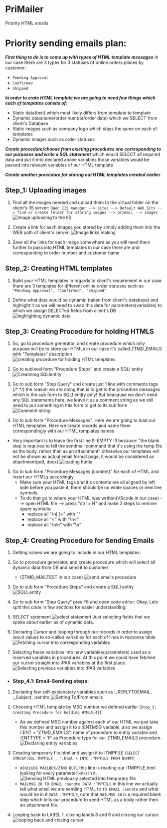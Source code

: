 # PriMailer
 Priority HTML emails



# Priority sending emails plan:

***First thing to do is to come up with types of HTML template messages***
In our case there are 3 types for 3 statuses of online orders places by customer: 
- `Pending Approval`
- `Confirmed`
- `Shipped`

***In order to crate HTML template we are going to need few things which each of templates consits of:***
- Static data(text) which most likely differs from template to template
- Dynamic data(name/order number/order date) which we SELECT from client's Database
- Static images such as company logo which stays the same on each of templates
- Dynamic images such as order statuses

***Create procedure/choose from existing procedures one corresponding to our purposes and write a SQL statement***
   which would SELECT all required data and put it into declared above variables
   those variables would be passed into relevant variables of our HTML template 

***Create another procedure for storing out HTML templates created earlier***



    
## Step_1: Uploading images
1. Find all the images needed and upload them to the virtual folder on the client's IIS server:
`Open IIS manager --> Sites --> Default Web Sits --> find or create folder for storing images --> primail --> images`
![Image uploading to the IIS](./upload_images.png)

2. Create a link for aech images you stored by simply adding them into the WEB path of client's server:
![Image links making](./making_image_links.png)

3. Save all the links for each image somewhere as you will need them further to pass into HTML templates 
in our case there are <P2> and <P5> corresponding to order number and customer name

    


## Step_2: Creating HTML templates

1. Build your HTML templates in regards to client's requirement
in our case there are 3 templates for different online order statuses
such as `"Pending Approval", "Confirmed", "Shipped"`

2. Define what data would be dynamic (taken from client's database) and highlight it as we will need to 
swap this data for parameters(variables) to which we assign SELECTed fields from client's DB
![highlighting dynamic data](./highlighting_dynamicdata.png)




## Step_3: Creating Procedure for holding HTMLS

1. So, go to procedure generator, and create procedure which only purpose will be to store our HTMLs
in our case it's called ZTMD_EMAILS with "Templates" description 
![creating procedure for holding HTML templates](./procedure_template.png)

2. Go to sublevel form "Procedure Steps" and create a SQLI entity
![Creatinmg SQLIentity](./SQLIentity.png)

3. Go to sub form "Step Query" and create just 1 line with comments tags (/* */)
the reason we are doing that is to get to the procedure messages which is the sub form 
to SQLI entity only! But beacause we don't need any SQL statements here, we leave it as a comment string as
we still need to put something in this form to get to its sub form
![Comment string](./Comment_string_for_SQLI.png)

4. Go to sub form "Procedure Messages". Here we are going to load our HTML templates.
Here we create records and name them correspondingly with our HTML templates names 
- Very important is to leave the first line !!! EMPTY !!! because:
"the blank step is required to tell the sendmail command that it's using the temp file as the body, rather than as an attachment"
otherwise our templates will not be shown as actual email format page, it would be considered as attachment(pdf, docx)
![loading htmls](./loading_htmls.png)
       
5. Go to sub form "Procedure Messages (content)" for each of HTML and insert our HTMLs accordingly.
   - Make sure your HTML tags and it's contents are all aligned by left side before you paste it, 
there should be no white spaces or new line symbols.
   - To do that go to where your HTML was written(VScode in our case) --> open HTML file --> press "ctrl + H"
and make 3 steps to remove spare symbols:
     - replace all "\n[ ]+" with ""
     - replace all "<" with "\n<"
     - replace all "\n\n" with "\n"



    
## Step_4: Creating Procedure for Sending Emails

1. Getting values we are going to include in our HTML templates:

2. Go to procedure generator, and create procedure which will select all dynamic data from DB and send it to customer
   - (ZTMD_MAILTEST in our case)
![send emails procedure](./procedure_sendmails.png)
        
3. Go to sub form "Procedure Steps" and create a SQLI entity
![SQLI_entity](./SQLI_emails.png)
        
4. Go to sub form "Step Query" pres F6 and open code editor:
Okay, Lets split this code in few sections for easier understanding:

5. SELECT statement
![select statement](./SELECT.png)
Just selecting fields that we spoke about earlier as of dynamic data.
        
6. Declaring Cursor and looping through our records in order to assign result values to so-called variables
for each of lines in response table
![Fetching cursor into corresponding variables](./fetching_cursor.png)

7. Selecting these variables into new variables(parameters) used as a reserved variables in procedures.
At this point we could have fetched our cursor straight into :PAR variables at the first place.
![Selecting previous variables into :PAR variables](./PAR_variables.png)


 - ### Step_4.1: Email-Sending steps:

 1. Declaring few self-explanatory variables such as :_REPLYTOEMAIL, :_Subject, :sendto
![Setting To/From emails](./email_variables.png)
        
 2. Choosing HTML template by MSG number we defined earlier (`Step_3: Creating Procedure for holding HTMLS[4]`)
    - As we defined  MSG number against each of our HTML we just take this number and assign it to a :ENTMSG variable,
    also we assign (:ENT = 'ZTMD_EMAILS') name of procedure to entity variable and 
    :ENTTYPE = 'P' as Procedure type for our ZTMD_EMAILS procedure.
    ![Declaring entity variables](./Entity_vars.png)

 3. Creating temporary file.html and assign it to :TMPFILE 
 (`SELECT STRCAT(SQL.TMPFILE , '.html') INTO :TMPFILE FROM DUMMY`)
    - `#INCLUDE MAILBOX/ZTMD_BUF1` this line is reading our :TMPFILE.html 
    looking for every parameter(`<P>`) in it.
    ![Sending HTML previously selected into temporary file](./Sending_HTML.png)
    - `MAILMSG 20 TO EMAIL :sendto DATA :TMPFILE` in this line we actually tell what email we are sending
    HTML to `TO EMAIL :sendto` and what would be in it `DATA :TMPFILE`, note that `MAILMSG 20` is a required blank step 
    which tells our procedure to send HTML as a body rather then an attachment file. 
 4. Looping back to LABEL 1, closing labels 8 and 9 and closing our cursor.
 ![looping back and closing cursor](./cursor_close.png)
 
    